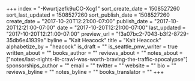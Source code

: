 +++
index = "-Kwurtjzefk9uCO-Xcg1"
sort_create_date = 1508527260
sort_last_updated = 1508527260
sort_publish_date = 1508527260
create_date = "2017-10-20T12:21:00-07:00"
publish_date = "2017-10-20T12:21:00-07:00"
date = "2017-10-20T12:21:00-07:00"
last_updated = "2017-10-20T12:21:00-07:00"
preview_url = "f3a07bc2-7043-b3f2-8729-35db6e41939a"
byline = "Kait Heacock"
title = "Kait Heacock"
alphabetize_by = "heacock"
is_draft = ""
is_seattle_pnw_writer = true
written_about = ""
books_author = ""
reviews_about = ""
notes_about = ["notes/last-nights-lit-crawl-was-worth-braving-the-traffic-apocalypse"]
sponsorships_author = ""
email = ""
twitter = ""
website = ""
bio = ""
reviews_byline = ""
notes_byline = ""
books_translator = ""
+++
